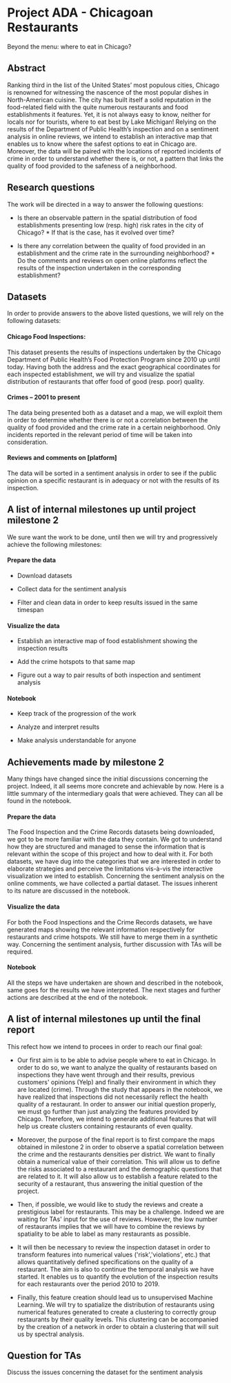 # Project ADA - Chicagoan Restaurants
Beyond the menu: where to eat in Chicago?

## Abstract

Ranking third in the list of the United States’ most populous cities, Chicago is renowned for witnessing the nascence of the most popular dishes in North-American cuisine. The city has built itself a solid reputation in the food-related field with the quite numerous restaurants and food establishments it features. Yet, it is not always easy to know, neither for locals nor for tourists, where to eat best by Lake Michigan!
Relying on the results of the Department of Public Health’s inspection and on a sentiment analysis in online reviews, we intend to establish an interactive map that enables us to know where the safest options to eat in Chicago are. Moreover, the data will be paired with the locations of reported incidents of crime in order to understand whether there is, or not, a pattern that links the quality of food provided to the safeness of a neighborhood. 

## Research questions
The work will be directed in a way to answer the following questions:

* Is there an observable pattern in the spatial distribution of food establishments presenting low (resp. high) risk rates in the city of Chicago? * If that is the case, has it evolved over time?

* Is there any correlation between the quality of food provided in an establishment and the crime rate in the surrounding neighborhood? * Do the comments and reviews on open online platforms reflect the results of the inspection undertaken in the corresponding establishment?

## Datasets

In order to provide answers to the above listed questions, we will rely on the following datasets:

#### Chicago Food Inspections:
This dataset presents the results of inspections undertaken by the Chicago Department of Public Health’s Food Protection Program since 2010 up until today. Having both the address and the exact geographical coordinates for each inspected establishment, we will try and visualize the spatial distribution of restaurants that offer food of good (resp. poor) quality. 

#### Crimes – 2001 to present
The data being presented both as a dataset and a map, we will exploit them in order to determine whether there is or not a correlation between the quality of food provided and the crime rate in a certain neighborhood. Only incidents reported in the relevant period of time will be taken into consideration. 

#### Reviews and comments on [platform]
The data will be sorted in a sentiment analysis in order to see if the public opinion on a specific restaurant is in adequacy or not with the results of its inspection.

## A list of internal milestones up until project milestone 2

We sure want the work to be done, until then we will try and progressively achieve the following milestones:

#### Prepare the data

* Download datasets

* Collect data for the sentiment analysis

* Filter and clean data in order to keep results issued in the same timespan

#### Visualize the data

* Establish an interactive map of food establishment showing the inspection results

* Add the crime hotspots to that same map

* Figure out a way to pair results of both inspection and sentiment analysis

#### Notebook

* Keep track of the progression of the work

* Analyze and interpret results

* Make analysis understandable for anyone

## Achievements made by milestone 2
Many things have changed since the initial discussions concerning the project. Indeed, it all seems more concrete and achievable by now. 
Here is a little summary of the intermediary goals that were achieved. They can all be found in the notebook.

#### Prepare the data

The Food Inspection and the Crime Records datasets being downloaded, we got to be more familiar with the data they contain. We got to understand how they are structured and managed to sense the information that is relevant within the scope of this project and how to deal with it. For both datasets, we have dug into the categories that we are interested in order to elaborate strategies and perceive the limitations vis-à-vis the interactive visualization we inted to establish. Concerning the sentiment analysis on the online comments, we have collected a partial dataset. The issues inherent to its nature are discussed in the notebook. 

#### Visualize the data

For both the Food Inspections and the Crime Records datasets, we have generated maps showing the relevant information respectively for restaurants and crime hotspots. We still have to merge them in a synthetic way. Concerning the sentiment analysis, further discussion with TAs will be required. 

#### Notebook

All the steps we have undertaken are shown and described in the notebook, same goes for the results we have interpreted. The next stages and further actions are described at the end of the notebook. 

## A list of internal milestones up until the final report

This refect how we intend to procees in order to reach our final goal: 

* Our first aim is to be able to advise people where to eat in Chicago. In order to do so, we want to analyze the quality of restaurants based on inspections they have went through and their results, previous customers' opinions (Yelp) and finally their environment in which they are located (crime). 
Through the study that appears in the notebook, we have realized that inspections did not necessarily reflect the health quality of a restaurant. In order to answer our initial question properly, we must go further than just analyzing the features provided by Chicago. Therefore, we intend to generate additional features that will help us create clusters containing restaurants of even quality. 

* Moreover, the purpose of the final report is to first compare the maps obtained in milestone 2 in order to observe a spatial correlation between the crime  and the restaurants densities per district. We want to finally obtain a numerical value of their correlation. This will allow us to define the risks associated to a restaurant and the demographic questions that are related to it. It will also allow us to establish a feature related to the security of a restaurant, thus answering the initial question of the project.

* Then, if possible, we would like to study the reviews and create a prestigious label for restaurants. This may be a challenge. Indeed we are waiting for TAs' input for the use of reviews. However, the low number of restaurants implies that we will have to combine the reviews by spatiality to be able to label as many restaurants as possible. 

* It will then be necessary to review the inspection dataset in order to transform features into numerical values ('risk','violations', etc.) that allows quantitatively defined specifications on the quality of a restaurant. The aim is also to continue the temporal analysis we have started. It enables us to quantify the evolution of the inspection results for each restaurants over the period 2010 to 2019. 

* Finally, this feature creation should lead us to unsupervised Machine Learning. We will try to spatialize the distribution of restaurants using numerical features generated to create a clustering to correctly group restaurants by their quality levels. 
This clustering can be accompanied by the creation of a network in order to obtain a clustering that will suit us by spectral analysis.


## Question for TAs

Discuss the issues concerning the dataset for the sentiment analysis
